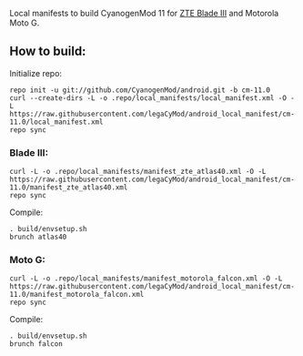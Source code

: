 Local manifests to build CyanogenMod 11 for [ZTE Blade III](http://www.modaco.com/topic/367241-cyanogenmod-11/) and Motorola Moto G.

How to build:
-------------

Initialize repo:

    repo init -u git://github.com/CyanogenMod/android.git -b cm-11.0
    curl --create-dirs -L -o .repo/local_manifests/local_manifest.xml -O -L https://raw.githubusercontent.com/legaCyMod/android_local_manifest/cm-11.0/local_manifest.xml
    repo sync

### Blade III:

    curl -L -o .repo/local_manifests/manifest_zte_atlas40.xml -O -L https://raw.githubusercontent.com/legaCyMod/android_local_manifest/cm-11.0/manifest_zte_atlas40.xml
    repo sync

Compile:

    . build/envsetup.sh
    brunch atlas40

### Moto G:

    curl -L -o .repo/local_manifests/manifest_motorola_falcon.xml -O -L https://raw.githubusercontent.com/legaCyMod/android_local_manifest/cm-11.0/manifest_motorola_falcon.xml
    repo sync

Compile:

    . build/envsetup.sh
    brunch falcon
